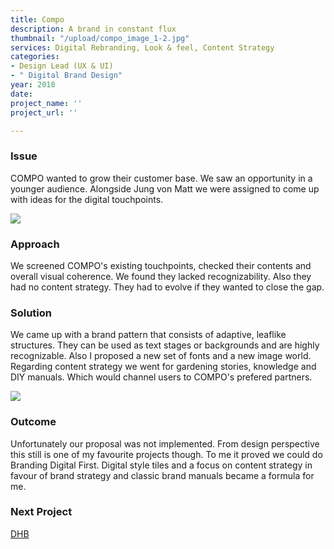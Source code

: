 ```yaml
---
title: Compo
description: A brand in constant flux
thumbnail: "/upload/compo_image_1-2.jpg"
services: Digital Rebranding, Look & feel, Content Strategy
categories:
- Design Lead (UX & UI)
- " Digital Brand Design"
year: 2018
date: 
project_name: ''
project_url: ''

---
```

### Issue

COMPO wanted to grow their customer base. We saw an opportunity in a younger audience. Alongside Jung von Matt we were assigned to come up with ideas for the digital touchpoints.

![](/upload/compo_image_2-1.jpg)

### Approach

<p class="einleser">We screened COMPO's existing touchpoints, checked their contents and overall visual coherence. We found they lacked recognizability. Also they had no content strategy. They had to evolve if they wanted to close the gap.</p>

### Solution

We came up with a brand pattern that consists of adaptive, leaflike structures. They can be used as text stages or backgrounds and are highly recognizable. Also I proposed a new set of fonts and a new image world. Regarding content strategy we went for gardening stories, knowledge and DIY manuals. Which would channel users to COMPO's prefered partners.

![](/upload/compo_image_3.jpg)

### Outcome

Unfortunately our proposal was not implemented. From design perspective this still is one of my favourite projects though. To me it proved we could do Branding Digital First. Digital style tiles and a focus on content strategy in favour of brand strategy and classic brand manuals became a formula for me.

### **Next Project**

[DHB](/works/dhb.html)